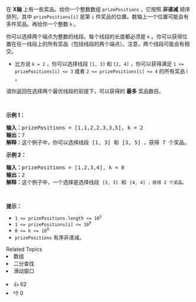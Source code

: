 <p>在 <strong>X轴</strong>&nbsp;上有一些奖品。给你一个整数数组&nbsp;<code>prizePositions</code>&nbsp;，它按照 <strong>非递减</strong>&nbsp;顺序排列，其中&nbsp;<code>prizePositions[i]</code>&nbsp;是第&nbsp;<code>i</code>&nbsp;件奖品的位置。数轴上一个位置可能会有多件奖品。再给你一个整数&nbsp;<code>k</code>&nbsp;。</p>

<p>你可以选择两个端点为整数的线段。每个线段的长度都必须是 <code>k</code>&nbsp;。你可以获得位置在任一线段上的所有奖品（包括线段的两个端点）。注意，两个线段可能会有相交。</p>

<ul> 
 <li>比方说&nbsp;<code>k = 2</code>&nbsp;，你可以选择线段&nbsp;<code>[1, 3]</code> 和&nbsp;<code>[2, 4]</code>&nbsp;，你可以获得满足&nbsp;<code>1 &lt;= prizePositions[i] &lt;= 3</code> 或者&nbsp;<code>2 &lt;= prizePositions[i] &lt;= 4</code>&nbsp;的所有奖品 i 。</li> 
</ul>

<p>请你返回在选择两个最优线段的前提下，可以获得的 <strong>最多</strong>&nbsp;奖品数目。</p>

<p>&nbsp;</p>

<p><strong>示例 1：</strong></p>

<pre>
<b>输入：</b>prizePositions = [1,1,2,2,3,3,5], k = 2
<b>输出：</b>7
<b>解释：</b>这个例子中，你可以选择线段 [1, 3] 和 [3, 5] ，获得 7 个奖品。
</pre>

<p><strong>示例 2：</strong></p>

<pre>
<b>输入：</b>prizePositions = [1,2,3,4], k = 0
<b>输出：</b>2
<b>解释：</b>这个例子中，一个选择是选择线段 <span><code>[3, 3]</code></span> 和 <span><code>[4, 4] ，获得 2 个奖品。</code></span>
</pre>

<p>&nbsp;</p>

<p><strong>提示：</strong></p>

<ul> 
 <li><code>1 &lt;= prizePositions.length &lt;= 10<sup>5</sup></code></li> 
 <li><code>1 &lt;= prizePositions[i] &lt;= 10<sup>9</sup></code></li> 
 <li><code>0 &lt;= k &lt;= 10<sup>9</sup> </code></li> 
 <li><code>prizePositions</code>&nbsp;有序非递减。</li> 
</ul>

<div><div>Related Topics</div><div><li>数组</li><li>二分查找</li><li>滑动窗口</li></div></div><br><div><li>👍 62</li><li>👎 0</li></div>
